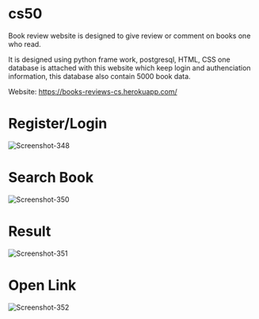 # cs50

Book review website is designed to give review or comment on books one who read.

It is designed using python frame work, postgresql, HTML, CSS one database is attached with this website which keep login and authenciation information, this database also contain 5000 book data. 

Website: https://books-reviews-cs.herokuapp.com/


# Register/Login
<img src="https://i.ibb.co/9h5qN8c/Screenshot-348.png" alt="Screenshot-348" border="0">

# Search Book
<img src="https://i.ibb.co/T8094cj/Screenshot-350.png" alt="Screenshot-350" border="0">

# Result
<img src="https://i.ibb.co/hBBJMPR/Screenshot-351.png" alt="Screenshot-351" border="0">

# Open Link
<img src="https://i.ibb.co/Tg1J3DL/Screenshot-352.png" alt="Screenshot-352" border="0">
